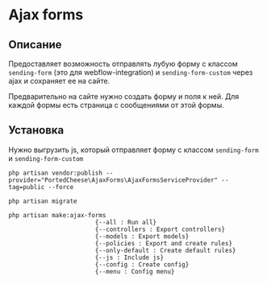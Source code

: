 # Ajax forms

##  Описание

Предоставляет возможность отправлять лубую форму с классом `sending-form` (это для webflow-integration) и `sending-form-custom` через ajax и сохраняет ее на сайте.

Предварительно на сайте нужно создать форму и поля к ней. Для каждой формы есть страница с сообщениями от этой формы.

## Установка

Нужно выгрузить js, который отправляет форму с классом `sending-form` и `sending-form-custom`

    php artisan vendor:publish --provider="PortedCheese\AjaxForms\AjaxFormsServiceProvider" --tag=public --force
    
    php artisan migrate

    php artisan make:ajax-forms
                            {--all : Run all}
                            {--controllers : Export controllers}
                            {--models : Export models}
                            {--policies : Export and create rules}
                            {--only-default : Create default rules}
                            {--js : Include js}
                            {--config : Create config}
                            {--menu : Config menu}
                             